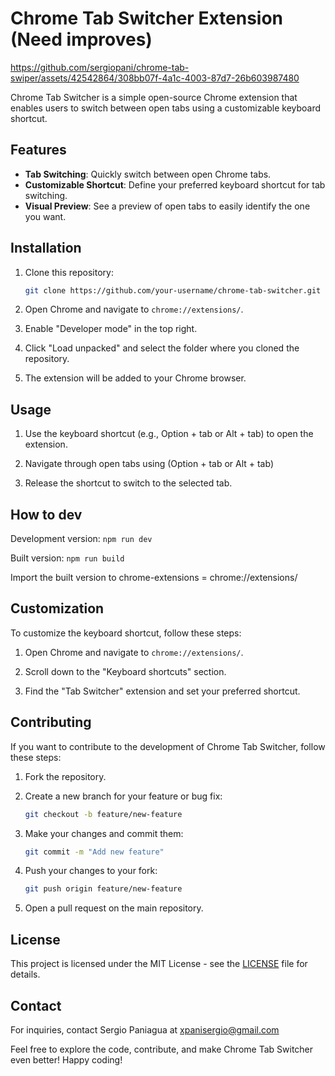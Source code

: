 # Chrome Tab Switcher Extension (Need improves)



https://github.com/sergiopani/chrome-tab-swiper/assets/42542864/308bb07f-4a1c-4003-87d7-26b603987480



Chrome Tab Switcher is a simple open-source Chrome extension that enables users to switch between open tabs using a customizable keyboard shortcut.

## Features

- **Tab Switching**: Quickly switch between open Chrome tabs.
- **Customizable Shortcut**: Define your preferred keyboard shortcut for tab switching.
- **Visual Preview**: See a preview of open tabs to easily identify the one you want.

## Installation

1. Clone this repository:

    ```bash
    git clone https://github.com/your-username/chrome-tab-switcher.git
    ```

2. Open Chrome and navigate to `chrome://extensions/`.

3. Enable "Developer mode" in the top right.

4. Click "Load unpacked" and select the folder where you cloned the repository.

5. The extension will be added to your Chrome browser.

## Usage

1. Use the keyboard shortcut (e.g., Option + tab or Alt + tab) to open the extension.

2. Navigate through open tabs using (Option + tab or Alt + tab)

3. Release the shortcut to switch to the selected tab.

## How to dev
Development version:
`npm run dev`

Built version:
`npm run build`

Import the built version to chrome-extensions = chrome://extensions/

## Customization

To customize the keyboard shortcut, follow these steps:

1. Open Chrome and navigate to `chrome://extensions/`.

2. Scroll down to the "Keyboard shortcuts" section.

3. Find the "Tab Switcher" extension and set your preferred shortcut.

## Contributing

If you want to contribute to the development of Chrome Tab Switcher, follow these steps:

1. Fork the repository.

2. Create a new branch for your feature or bug fix:

    ```bash
    git checkout -b feature/new-feature
    ```

3. Make your changes and commit them:

    ```bash
    git commit -m "Add new feature"
    ```

4. Push your changes to your fork:

    ```bash
    git push origin feature/new-feature
    ```

5. Open a pull request on the main repository.

## License

This project is licensed under the MIT License - see the [LICENSE](LICENSE) file for details.

## Contact

For inquiries, contact Sergio Paniagua at xpanisergio@gmail.com

Feel free to explore the code, contribute, and make Chrome Tab Switcher even better! Happy coding!
